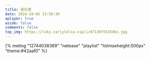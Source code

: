 ```yaml
---
title: 音乐馆
date: 2024-10-05 23:50:30
aplayer: true
aside: false
comments: false
top_img: https://lsky.carlyleliu.vip/i/67130f5535dbc.jpg
---
```


<!-- Simple example (songid, server, type)  -->

{% meting "12744038369" "netease" "playlist" "listmaxheight:500px" "theme:#42aaf0"  %}
